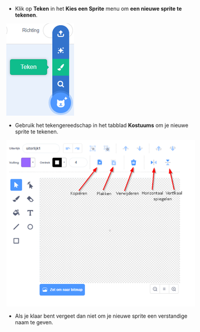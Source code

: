 - Klik op **Teken** in het **Kies een Sprite** menu om **een nieuwe sprite te tekenen**.

![nieuwe_sprite](images/new_sprite.png)

- Gebruik het tekengereedschap in het tabblad **Kostuums** om je nieuwe sprite te tekenen.

![teken_gereedschap](images/paint_tools.png)

- Als je klaar bent vergeet dan niet om je nieuwe sprite een verstandige naam te geven.